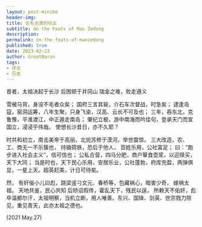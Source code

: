 ```yaml
---
layout: post-minibo
header-img: 
title: 论毛主席的功业
subtitle: On the Feats of Mao Zedong
description: 
permalink: on-the-feats-of-maozedong
published: true
date: 2023-02-23
author: GreatBaron
tags:
- 评论
- 历史
---
```


昔者，太祖决起于长沙
后困顿于井冈山
瑞金之难，败走遵义

雪被马背，身没不毛者众矣；
国府三言其毙，介石车次督战，时急矣；
逮逢岛寇，窑洞运筹，八年生聚，只身飞渝，汉高、云长不可及也；
三年，吞东北，克鲁豫，平淮渡江，中正遁走南岛；
肇纪立极，游中南海而吟佳句，登承天门而宣国立，浸浸乎伟哉。
使想长沙昔日，亦不久耶？


时共和初立，南击美帝于高丽，北扼苏修于漠河，举世震惊。
三大改造，农、工、商无一不乐簇也，
持锄荷铁，恐后于他人，
百姓乐用，公社富足；
曰：“跑步进入社会主义”，信可信也；
公私合营，四马分肥，商户箪食壶浆，以迎赎买，天下大同；
当是时也，天下民心乐用，安居乐业，公社蓬勃，府库充盈，两弹俱显，一星上天。超英赶美，计日可待矣。

然，
有奸佞小儿曰彪，跳梁竖刁文元、春桥等，包藏祸心，暗害少奇，
嫁祸太祖。
天地共鉴，民心共知
后矫诏假传，霍乱天下，残民以逞，
所赖天不佑奸，彪卒温都尔汗，太祖明察，当机立断，用人唯善。东兴、国锋、剑英、世宗戮力除见，重见青天，此亦太祖之德也。

(2021 May.27)
